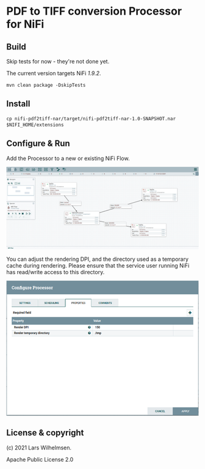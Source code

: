 # PDF to TIFF conversion Processor for NiFi

## Build

Skip tests for now - they're not done yet.

The current version targets NiFi *1.9.2*. 

```shell script
mvn clean package -DskipTests 
```

## Install

```shell script
cp nifi-pdf2tiff-nar/target/nifi-pdf2tiff-nar-1.0-SNAPSHOT.nar $NIFI_HOME/extensions
```

## Configure & Run

Add the Processor to a new or existing NiFi Flow.

![NiFi Flow](assets/screenshot1.png "Nifi Flow")

You can adjust the rendering DPI, and the directory used as a temporary cache during rendering.
Please ensure that the service user running NiFi has read/write access to this directory.

![NiFi Flow](assets/screenshot2.png "Configure Processor properties")

## License & copyright

(c) 2021 Lars Wilhelmsen.

Apache Public License 2.0